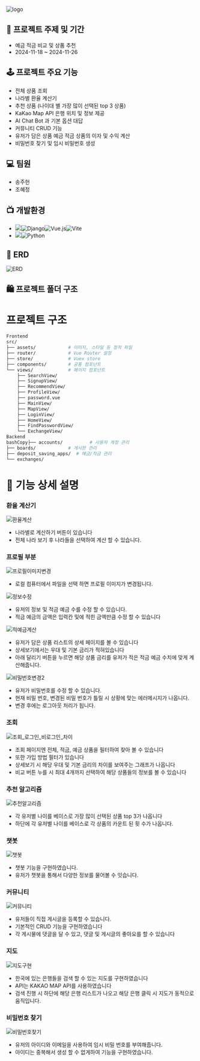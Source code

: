 ![logo](/uploads/7228566721541314e7251348ae568a19/logo.png)

## 📑 프로젝트 주제 및 기간

- 예금 적금 비교 및 상품 추천
- 2024-11-18 ~ 2024-11-26

## 🕹️ 프로젝트 주요 기능

- 전체 상품 조회
- 나라별 환율 계산기
- 추천 상품 (나이대 별 가장 많이 선택된 top 3 상품)
- KaKao Map API 은행 위치 및 정보 제공
- AI Chat Bot 과 기본 옵션 대답
- 커뮤니티 CRUD 기능
- 유저가 담은 상품 예금 적금 상품의 이자 및 수익 계산
- 비밀번호 찾기 및 임시 비밀번호 생성  

## 💻 팀원

- 송주헌
- 조혜정


## 📺 개발환경


- <img src="https://img.shields.io/badge/Framework-%23121011?style=for-the-badge">![Django](https://img.shields.io/badge/django-%23092E20.svg?style=for-the-badge&logo=django&logoColor=white)![Vue.js](https://img.shields.io/badge/vuejs-%2335495e.svg?style=for-the-badge&logo=vuedotjs&logoColor=%234FC08D)![Vite](https://img.shields.io/badge/vite-%23646CFF.svg?style=for-the-badge&logo=vite&logoColor=white)
- <img src="https://img.shields.io/badge/Language-%23121011?style=for-the-badge">![Python](https://img.shields.io/badge/python-3670A0?style=for-the-badge&logo=python&logoColor=ffdd54)


## 🎋 ERD

![ERD](/uploads/739706989c6fb164bd281029b106fe2f/ERD.PNG)

## 🛍️ 프로젝트 폴더 구조

# 프로젝트 구조



```bash
Frontend
src/
├── assets/            # 이미지, 스타일 등 정적 파일
├── router/            # Vue Router 설정
├── store/             # Vuex store
├── components/        # 공통 컴포넌트
└── views/             # 페이지 컴포넌트
    ├── SearchView/
    ├── SignupView/
    ├── RecommendView/
    ├── ProfileView/
    ├── password.vue
    ├── MainView/
    ├── MapView/
    ├── LoginView/
    ├── HomeView/
    ├── FindPasswordView/
    └── ExchangeView/
Backend
bashCopy├── accounts/          # 사용자 계정 관리
├── boards/            # 게시판 관리
├── deposit_saving_apps/  # 예금/적금 관리
└── exchanges/          

```

# 💼 기능 상세 설명

### 환율 계산기

![환율계산](/uploads/231c8d8f13cc454f2023e9fd4fb921e8/환율계산.gif)

- 나라별로 계산하기 버튼이 있습니다
- 전체 나라 보기 후 나라들을 선택하여 계산 할 수 있습니다.

### 프로필 부분

![프로필이미지변경](/uploads/6a4e7776eb015f2ac8a8997dea5be4ad/프로필이미지변경.gif)

- 로컬 컴퓨터에서 파일을 선택 하면 프로필 이미지가 변경됩니다.

![정보수정](/uploads/4150f6def6284afbc65a4413fee3782d/정보수정.gif)
- 유저의 정보 및 적금 예금 수를 수정 할 수 있습니다.
- 적금 예금의 금액은 입력칸 및에 적힌 금액만큼 수정 할 수 있습니다

![적예금계산](/uploads/675d2e3bec4635b9f3aa7c5fb0a302e4/적예금계산.gif)

- 유저가 담은 상품 리스트의 상세 페이지를 볼 수 있습니다
- 상세보기에서는 우대 및 기본 금리가 적혀있습니다
- 아래 달리기 버튼을 누르면 해당 상품 금리를 유저가 적은 적금 예금 수치에 맞게 계산해줍니다.

![비밀번호변경2](/uploads/4bec862a5c31f1f3d879a7e4418ba90f/비밀번호변경2.gif)

- 유저가 비밀번호를 수정 할 수 있습니다.
- 현재 비밀 번호, 변경된 비밀 번호가 틀릴 시 상황에 맞는 에러메시지가 나옵니다.
- 변경 후에는 로그아웃 처리가 됩니다.

### 조회

![조회_로그인_비로그인_차이](/uploads/39a903e6dbf6fe3cf358fb82f172a20c/조회_로그인_비로그인_차이.gif)

- 조회 페이지엔 전체, 적금, 예금 상품을 필터하여 찾아 볼 수 있습니다
- 또한 가입 방법 필터가 있습니다
- 상세보기 시 해당 우대 및 기본 금리의 차이를 보여주는 그래프가 나옵니다
- 비교 버튼 누를 시 최대 4개까지 선택하여 해당 상품들의 정보를 볼 수 있습니다

### 추천 알고리즘

![추천알고리즘](/uploads/cfdc8ecb788e183b592f7598be4613fb/추천알고리즘.gif)

- 각 유저별 나이를 베이스로 가장 많이 선택된 상품 top 3가 나옵니다
- 하단에 각 유저별 나이를 베이스로 각 상품의 카운트 된 횟 수가 나옵니다.

### 챗봇 

![챗봇](/uploads/c4ca2b6233633998ba5b6238feba0e1b/챗봇.gif)

- 챗봇 기능을 구현하였습니다.
- 유저가 챗봇을 통해서 다양한 정보를 물어볼 수 잇습니다.

### 커뮤니티

![커뮤니티](/uploads/e6388a6504cdbc3fae7f89d85f372735/커뮤니티.gif)

- 유저들이 직접 게시글을 등록할 수 있습니다.
- 기본적인 CRUD 기능을 구현하였습니다
- 각 게시물에 댓글을 달 수 있고, 댓글 및 게시글의 좋아요를 할 수 있습니다

### 지도

![지도구현](/uploads/faa2df1d6487fec6d1e77e9afce7afb6/지도구현.gif)

- 한국에 있는 은행들을 검색 할 수 있는 지도를 구현하였습니다
- API는 KAKAO MAP API를 사용하였습니다
- 검색 진행 시 하단에 해당 은행 리스트가 나오고 해당 은행 클릭 시 지도가 동적으로 움직입니다.

### 비밀번호 찾기

![비밀번호찾기](/uploads/79970be5f4aea06f4564594679f630f2/비밀번호찾기.gif)

- 유저의 아이디와 이메일을 사용하여 임시 비밀 번호를 부여해줍니다.
- 아이디는 중복해서 생성 할 수 없게하여 기능을 구현하였습니다.
